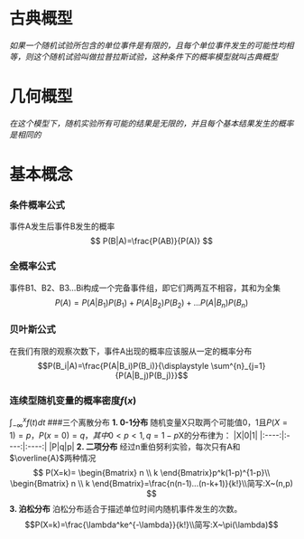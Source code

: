 # 古典概型
*如果一个随机试验所包含的单位事件是有限的，且每个单位事件发生的可能性均相等，则这个随机试验叫做拉普拉斯试验，这种条件下的概率模型就叫古典概型*
# 几何概型
*在这个模型下，随机实验所有可能的结果是无限的，并且每个基本结果发生的概率是相同的*
# 基本概念
### 条件概率公式
事件A发生后事件B发生的概率
$$ P(B|A)=\frac{P(AB)}{P(A)} $$
### 全概率公式
事件B1、B2、B3…Bi构成一个完备事件组，即它们两两互不相容，其和为全集
$$P(A)=P(A|B_1)P(B_1)+P(A|B_2)P(B_2)+...P(A|B_n)P(B_n)$$
### 贝叶斯公式
在我们有限的观察次数下，事件A出现的概率应该服从一定的概率分布
$$P(B_i|A)=\frac{P(A|B_i)P(B_i)}{\displaystyle \sum^{n}_{j=1}{P(A|B_j)P(B_j)}}$$
### 连续型随机变量的概率密度$f(x)$
$\displaystyle \int^{x}_{-\infty}{f(t)dt}$
###三个离散分布
**1. 0-1分布**
随机变量X只取两个可能值0，1且$P(X=1)=p，P(x=0)=q，其中0<p<1,q=1-p$X的分布律为：
|X|0|1|
|:----:|:----:|:----:|
|P|q|p|
**2. 二项分布**
经过n重伯努利实验，每次只有A和$\overline{A}$两种情况
$$
P(X=k)=
\begin{Bmatrix}
   n \\
   k
\end{Bmatrix}p^k(1-p)^{1-p}\\
\begin{Bmatrix}
   n \\
   k
\end{Bmatrix}=\frac{n(n-1)...(n-k+1)}{k!}\\简写:X~(n,p)
$$
**3. 泊松分布**
 泊松分布适合于描述单位时间内随机事件发生的次数。
$$P(X=k)=\frac{\lambda^ke^{-\lambda}}{k!}\\简写:X~\pi(\lambda)$$